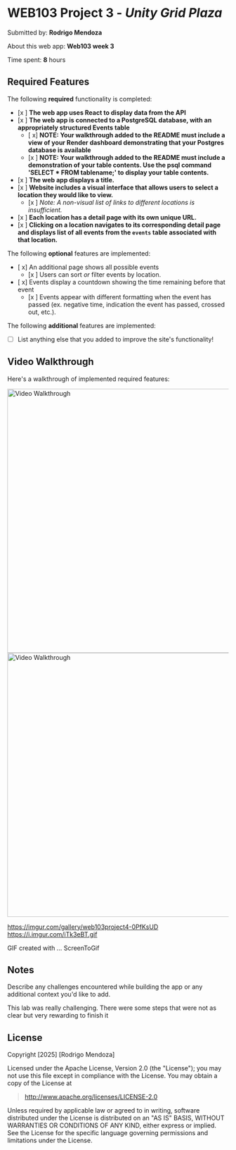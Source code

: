 # WEB103 Project 3 - *Unity Grid Plaza*

Submitted by: **Rodrigo Mendoza**

About this web app: **Web103 week 3**

Time spent: **8** hours

## Required Features

The following **required** functionality is completed:

<!-- Make sure to check off completed functionality below -->

- [x ] **The web app uses React to display data from the API**
- [x ] **The web app is connected to a PostgreSQL database, with an appropriately structured Events table**
  - [ x]  **NOTE: Your walkthrough added to the README must include a view of your Render dashboard demonstrating that your Postgres database is available**
  - [x ]  **NOTE: Your walkthrough added to the README must include a demonstration of your table contents. Use the psql command 'SELECT * FROM tablename;' to display your table contents.**
- [x ] **The web app displays a title.**
- [x ] **Website includes a visual interface that allows users to select a location they would like to view.**
  - [x ] *Note: A non-visual list of links to different locations is insufficient.* 
- [x ] **Each location has a detail page with its own unique URL.**
- [x ] **Clicking on a location navigates to its corresponding detail page and displays list of all events from the `events` table associated with that location.**

The following **optional** features are implemented:

- [ x] An additional page shows all possible events
  - [x ] Users can sort *or* filter events by location.
- [ x] Events display a countdown showing the time remaining before that event
  - [x ] Events appear with different formatting when the event has passed (ex. negative time, indication the event has passed, crossed out, etc.).

The following **additional** features are implemented:

- [ ] List anything else that you added to improve the site's functionality!

## Video Walkthrough

Here's a walkthrough of implemented required features:

<img src="https://i.imgur.com/iTk3eBT.gif" title="Video Walkthrough" width="600" alt="Video Walkthrough" />

<img src="https://i.imgur.com/iTk3eBT.gif" title="Video Walkthrough" width="600" alt="Video Walkthrough" />



https://imgur.com/gallery/web103project4-0PfKsUD
https://i.imgur.com/iTk3eBT.gif

<!-- Replace this with whatever GIF tool you used! -->
GIF created with ...  ScreenToGif
<!-- Recommended tools:
[Kap](https://getkap.co/) for macOS
[ScreenToGif](https://www.screentogif.com/) for Windows
[peek](https://github.com/phw/peek) for Linux. -->

## Notes

Describe any challenges encountered while building the app or any additional context you'd like to add.

This lab was really challenging. There were some steps that were not as clear but very rewarding to finish it

## License

Copyright [2025] [Rodrigo Mendoza]

Licensed under the Apache License, Version 2.0 (the "License"); you may not use this file except in compliance with the License. You may obtain a copy of the License at

> http://www.apache.org/licenses/LICENSE-2.0

Unless required by applicable law or agreed to in writing, software distributed under the License is distributed on an "AS IS" BASIS, WITHOUT WARRANTIES OR CONDITIONS OF ANY KIND, either express or implied. See the License for the specific language governing permissions and limitations under the License.

